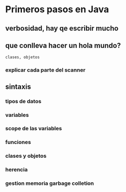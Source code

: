 # Primeros pasos en Java



## verbosidad, hay qe escribir mucho

## que conlleva hacer un hola mundo?
    clases, objetos

### explicar cada parte del scanner

## sintaxis

### tipos de datos

### variables

### scope de las variables

### funciones

### clases y objetos

### herencia

### gestion memoria garbage colletion